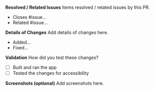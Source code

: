 <!-- 
🚨🚨🚨🚨🚨🚨🚨🚨🚨🚨🚨🚨🚨🚨🚨🚨🚨🚨🚨🚨🚨
I ACKNOWLEDGE THE FOLLOWING BEFORE PROCEEDING:
1. PR may be deleted if it is not following the template
2. Only post one request per one feature request
3. Try not to make duplicates. Do a quick search before posting
4. Add a clarified title
-->

**Resolved / Related Issues**
Items resolved / related issues by this PR.
- Closes #issue...
- Related #issue...

**Details of Changes**
Add details of changes here.
- Added...
- Fixed...

**Validation**
How did you test these changes?
- [ ] Built and ran the app
- [ ] Tested the changes for accessibility

**Screenshots (optional)**
Add screenshots here.
